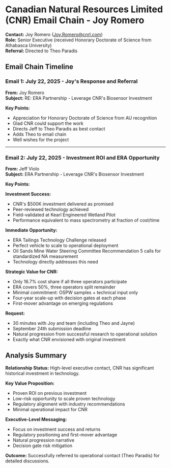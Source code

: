 # Canadian Natural Resources Limited (CNR) Email Chain - Joy Romero

**Contact:** Joy Romero (Joy.Romero@cnrl.com)  
**Role:** Senior Executive (received Honorary Doctorate of Science from Athabasca University)  
**Referral:** Directed to Theo Paradis

## Email Chain Timeline

### Email 1: July 22, 2025 - Joy's Response and Referral
**From:** Joy Romero  
**Subject:** RE: ERA Partnership - Leverage CNR's Biosensor Investment  

**Key Points:**
- Appreciation for Honorary Doctorate of Science from AU recognition
- Glad CNR could support the work
- Directs Jeff to Theo Paradis as best contact
- Adds Theo to email chain
- Well wishes for the project

---

### Email 2: July 22, 2025 - Investment ROI and ERA Opportunity
**From:** Jeff Violo  
**Subject:** ERA Partnership - Leverage CNR's Biosensor Investment  

**Key Points:**

**Investment Success:**
- CNR's $500K investment delivered as promised
- Peer-reviewed technology achieved
- Field-validated at Kearl Engineered Wetland Pilot
- Performance equivalent to mass spectrometry at fraction of cost/time

**Immediate Opportunity:**
- ERA Tailings Technology Challenge released
- Perfect vehicle to scale to operational deployment
- Oil Sands Mine Water Steering Committee Recommendation 5 calls for standardized NA measurement
- Technology directly addresses this need

**Strategic Value for CNR:**
- Only 16.7% cost share if all three operators participate
- ERA covers 50%, three operators split remainder
- Minimal commitment: OSPW samples + technical input only
- Four-year scale-up with decision gates at each phase
- First-mover advantage on emerging regulations

**Request:**
- 30 minutes with Joy and team (including Theo and Jayne)
- September 24th submission deadline
- Natural progression from successful research to operational solution
- Exactly what CNR envisioned with original investment

## Analysis Summary

**Relationship Status:** High-level executive contact, CNR has significant historical investment in technology.

**Key Value Proposition:**
- Proven ROI on previous investment
- Low-risk opportunity to scale proven technology
- Regulatory alignment with industry recommendations
- Minimal operational impact for CNR

**Executive-Level Messaging:**
- Focus on investment success and returns
- Regulatory positioning and first-mover advantage
- Natural progression narrative
- Decision gate risk mitigation

**Outcome:** Successfully referred to operational contact (Theo Paradis) for detailed discussions.